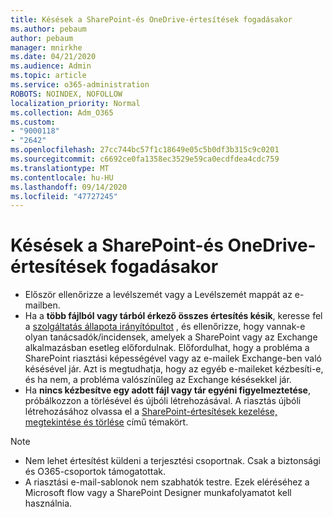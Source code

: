 ```yaml
---
title: Késések a SharePoint-és OneDrive-értesítések fogadásakor
ms.author: pebaum
author: pebaum
manager: mnirkhe
ms.date: 04/21/2020
ms.audience: Admin
ms.topic: article
ms.service: o365-administration
ROBOTS: NOINDEX, NOFOLLOW
localization_priority: Normal
ms.collection: Adm_O365
ms.custom:
- "9000118"
- "2642"
ms.openlocfilehash: 27cc744bc57f1c18649e05c5b0df3b315c9c0201
ms.sourcegitcommit: c6692ce0fa1358ec3529e59ca0ecdfdea4cdc759
ms.translationtype: MT
ms.contentlocale: hu-HU
ms.lasthandoff: 09/14/2020
ms.locfileid: "47727245"
---
```

# <a name="delays-in-receiving-sharepoint-and-onedrive-alerts"></a>Késések a SharePoint-és OneDrive-értesítések fogadásakor

- Először ellenőrizze a levélszemét vagy a Levélszemét mappát az e-mailben.
- Ha a **több fájlból vagy tárból érkező összes értesítés késik**, keresse fel a [szolgáltatás állapota irányítópultot](https://portal.office.com/adminportal/home?ref=/servicehealth) , és ellenőrizze, hogy vannak-e olyan tanácsadók/incidensek, amelyek a SharePoint vagy az Exchange alkalmazásban esetleg előfordulnak. Előfordulhat, hogy a probléma a SharePoint riasztási képességével vagy az e-mailek Exchange-ben való késésével jár. Azt is megtudhatja, hogy az egyéb e-maileket kézbesíti-e, és ha nem, a probléma valószínűleg az Exchange késésekkel jár.
- Ha **nincs kézbesítve egy adott fájl vagy tár egyéni figyelmeztetése**, próbálkozzon a törlésével és újbóli létrehozásával. A riasztás újbóli létrehozásához olvassa el a [SharePoint-értesítések kezelése, megtekintése és törlése](https://support.microsoft.com/office/99dfb19c-9a90-4a8c-aba1-aa8c8afb0de2) című témakört.

> [!NOTE]
> - Nem lehet értesítést küldeni a terjesztési csoportnak. Csak a biztonsági és O365-csoportok támogatottak.
> - A riasztási e-mail-sablonok nem szabhatók testre. Ezek eléréséhez a Microsoft flow vagy a SharePoint Designer munkafolyamatot kell használnia.
